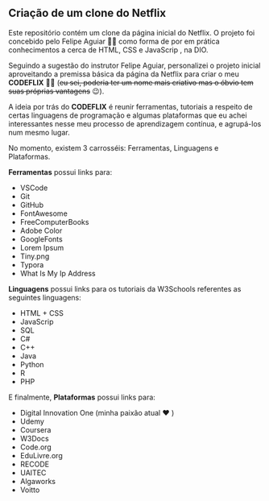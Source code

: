 ## Criação de um clone do Netflix

Este repositório contém um clone da página inicial do Netflix. O projeto foi concebido pelo Felipe Aguiar :man_technologist: como forma de por em prática conhecimentos a cerca de HTML, CSS e JavaScrip , na DIO.

Seguindo a sugestão do instrutor Felipe Aguiar, personalizei o projeto inicial aproveitando a premissa básica da página da Netflix para criar o meu **CODEFLIX** :woman_facepalming: (~~eu sei, poderia ter um nome mais criativo mas o óbvio tem suas próprias vantagens~~ :wink:). 

A ideia por trás do **CODEFLIX** é reunir ferramentas, tutoriais a respeito de certas linguagens de programação e algumas plataformas que eu achei interessantes nesse meu processo de aprendizagem contínua, e agrupá-los num mesmo lugar.



No momento, existem 3 carrosséis: Ferramentas, Linguagens e Plataformas.

**Ferramentas** possui links para:

- VSCode
- Git
- GitHub
- FontAwesome
- FreeComputerBooks
- Adobe Color
- GoogleFonts
- Lorem Ipsum
- Tiny.png
- Typora
- What Is My Ip Address

**Linguagens** possui links para os tutoriais da W3Schools referentes as seguintes linguagens:

- HTML + CSS
- JavaScrip
- SQL
- C#
- C++
- Java
- Python
- R
- PHP

E finalmente, **Plataformas** possui links para:

- Digital Innovation One (minha paixão atual :heart: )
- Udemy
- Coursera
- W3Docs
- Code.org
- EduLivre.org
- RECODE
- UAITEC
- Algaworks
- Voitto